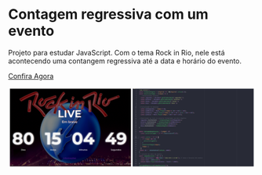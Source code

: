 # Contagem regressiva com um evento
Projeto para estudar JavaScript. Com o tema Rock in Rio, nele está acontecendo uma contangem regressiva até a data e horário do evento.

[Confira Agora](https://contagemregressivaevento.netlify.app/)

![imagem do código e da página](./img/rockinrio.jpg)

